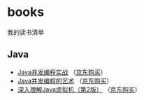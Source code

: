 # books
我的读书清单

## Java
- [Java并发编程实战](https://book.douban.com/subject/10484692/) （[京东购买](https://union-click.jd.com/jdc?e=&p=AyIGZRNcEQERBV0bUyUAFANUG18VABcEXCsfSlpMWGVCHlBDUAxLBQNQVk4YCQQAQB1AWQkFHUVBRhkSQw9THUJVEEMFSgxUVxZPI0AOEAFRGlsRAhACVhJrE0d2TxRwBhBnTX0uWB1mV08FCxskUw4eN1QrWBQCEw5THFwdAyI3VRxrVGwVAlYTWRMyEzdVH10dBhoEUBxdFwcWN1IbUiVZTEQDE1olMiIEZStrFTIRNxd1XkIKEQ9cGwwVUUYDUBlcRVIaUwYbWRJXGgBQGwkSUEA3VxpaEQs%3D)）
- [Java并发编程的艺术](https://book.douban.com/subject/26591326/) （[京东购买](https://union-click.jd.com/jdc?e=&p=AyIGZRhaFAURAlEYWxYyEAZVE1IRAho3EUQDS10iXhBeGlcJDBkNXg9JHU4YDk5ER1xOGRNLGEEcVV8BXURFUFdfC0RVU1JRUy1OVxcDEg9cH1sdMgheD2ghVmQRYhRbIFBJRnksSQ9MV1QLWStaJQETB1QSXRIFGgZlK1sSMkBpja3tzaejG4Gx1MCKhTdUK1sRBBoDXRhfFAAVD10rXBULIlwLWA0dAyI3ZRhrJTISN1YrGXtWQg8FSAtAAREPARteEAAXDgdMXEUFRQdWGQkVBxMOAStZFAMWDg%3D%3D)）
- [深入理解Java虚拟机（第2版）](https://book.douban.com/subject/24722612/) （[京东购买](https://union-click.jd.com/jdc?e=&p=AyIGZRhaFAURAlEYWxYyEgdWH1gTBBs3EUQDS10iXhBeGlcJDBkNXg9JHU4YDk5ER1xOGRNLGEEcVV8BXURFUFdfC0RVU1JRUy1OVxUCEQNWHV0cMkcDV3AcURhBZE9lK0cBFw4qXj5tY0QLWStaJQETB1QSXRIFGgZlK1sSMkBpja3tzaejG4Gx1MCKhTdUK1sRBBoDXRlaEwYSBVcrXBULIlwLWA0dAyI3ZRhrJTISN1YrGXtRRgdcE19BUhsEVBpeHAAXDl1JDxEFRwEASw9AABNUXCtZFAMWDg%3D%3D)）
